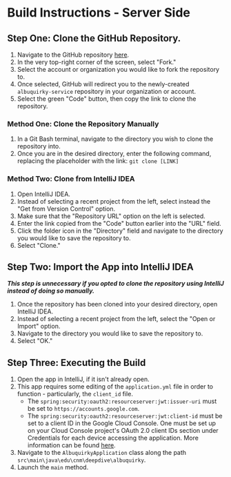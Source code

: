# Build Instructions - Server Side

## Step One: Clone the GitHub Repository.

1. Navigate to the GitHub repository [here](https://github.com/albuquirky/albuquirky-service).
2. In the very top-right corner of the screen, select "Fork."
3. Select the account or organization you would like to fork the repository to.
4. Once selected, GitHub will redirect you to the newly-created ```albuquirky-service``` repository in your organization or account.
5. Select the green "Code" button, then copy the link to clone the repository.

### Method One: Clone the Repository Manually

1. In a Git Bash terminal, navigate to the directory you wish to clone the repository into.
2. Once you are in the desired directory, enter the following command, replacing the placeholder with the link: ```git clone [LINK]```

### Method Two: Clone from IntelliJ IDEA

1. Open IntelliJ IDEA.
2. Instead of selecting a recent project from the left, select instead the "Get from Version Control" option.
3. Make sure that the "Repository URL" option on the left is selected.
4. Enter the link copied from the "Code" button earlier into the "URL" field.
5. Click the folder icon in the "Directory" field and navigate to the directory you would like to save the repository to.
6. Select "Clone."

## Step Two: Import the App into IntelliJ IDEA

***This step is unnecessary if you opted to clone the repository using IntelliJ instead of doing so manually.***

1. Once the repository has been cloned into your desired directory, open IntelliJ IDEA.
2. Instead of selecting a recent project from the left, select the "Open or Import" option.
3. Navigate to the directory you would like to save the repository to.
4. Select "OK."

## Step Three: Executing the Build

1. Open the app in IntelliJ, if it isn't already open.
2. This app requires some editing of the ```application.yml``` file in order to function - particularly, the  ```client_id``` file.
    * The ```spring:security:oauth2:resourceserver:jwt:issuer-uri``` must be set to ```https://accounts.google.com```.
    * The ```spring:security:oauth2:resourceserver:jwt:client-id``` must be set to a client ID in the Google Cloud Console. One must be set up on your Cloud Console project's OAuth 2.0 client IDs section under Credentials for each device accessing the application. More information can be found [here](https://support.google.com/googleapi/answer/6158862?hl=en).
3. Navigate to the ```AlbuquirkyApplication``` class along the path ```src\main\java\edu\cnm\deepdive\albuquirky```.
4. Launch the ```main``` method.